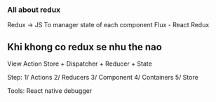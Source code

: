 ### All about redux
Redux -> JS To manager state of each component
Flux - React Redux
## Khi khong co redux se nhu the nao

View
Action
Store
    + Dispatcher
    + Reducer
    + State

Step:
1/ Actions
2/ Reducers
3/ Component
4/ Containers
5/ Store

Tools:
React native debugger